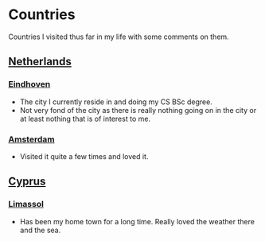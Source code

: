 # Countries
Countries I visited thus far in my life with some comments on them.

## [Netherlands](http://www.wikiwand.com/en/Netherlands)
### [Eindhoven](http://www.wikiwand.com/en/Eindhoven)
- The city I currently reside in and doing my CS BSc degree.
- Not very fond of the city as there is really nothing going on in the city or at least nothing that is of interest to me.

### [Amsterdam](http://www.wikiwand.com/en/Amsterdam)
- Visited it quite a few times and loved it.

## [Cyprus](https://en.wikipedia.org/wiki/Cyprus)
### [Limassol](http://www.wikiwand.com/en/Limassol)
- Has been my home town for a long time. Really loved the weather there and the sea.